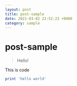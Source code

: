 ```yaml
---
layout: post
title: post-sample
date: 2021-03-02 22:52:23 +0900
category: sample
---
```

# post-sample
> Hello!

This is code
```ruby
print 'hello world'
```
